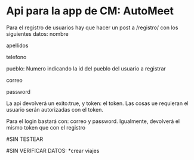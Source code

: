 # Api para la app de CM: AutoMeet

Para el registro de usuarios hay que hacer un post a /registro/ con los siguientes datos:
nombre

apellidos

telefono

pueblo: Numero indicando la id del pueblo del usuario a registrar

correo

password

La api devolverá un exito:true, y token: el token. Las cosas ue requieran el usuario serán autorizadas con el token.








Para el login bastará con:
correo y password. Igualmente, devolverá el mismo token que con el registro




#SIN TESTEAR

#SIN VERIFICAR DATOS:
*crear viajes
